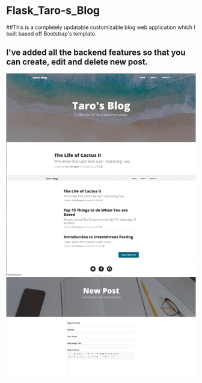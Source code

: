 # Flask_Taro-s_Blog

##This is a completely updatable customizable blog web application which I built based off Bootstrap's template. 
## I've added all the backend features so that you can create, edit and delete new post. 

<img src="static/img/img.png">

<img src="static/img/img_1.png">

<img src="static/img/img_2.png">
